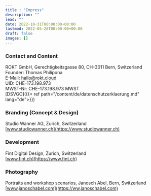 ```yaml
---
title : "Impress"
description: ""
lead: ""
date: 2022-10-31T00:00:00+00:00
lastmod: 2022-05-28T00:00:00+00:00
draft: false
images: []
---
```


### Contact and Content

ROKT GmbH, Gerechtigkeitsgasse 80, CH-3011 Bern, Switzerland  
Founder: Thomas Philipona  
E-Mail: [hallo@rokt.cloud](mailto:hallo@rokt.cloud)  
UID: CHE-173.198.973  
MWST-Nr: CHE-173.198.973 MWST  
[DSVGO]({{< ref path="/content/de/datenschutzerklaerung.md" lang="de">}})  

### Branding (Concept & Design)

Studio Wanner AG, Zurich, Switzerland  
[www.studiowanner.ch](https://www.studiowanner.ch)

### Development

Fint Digital Design, Zurich, Switzerland  
[www.fint.ch](https://www.fint.ch)

### Photography

Portraits and workshop scenarios, Janosch Abel, Bern, Switzerland  
[www.janoschabel.com](https://ww.janoschabel.com)
